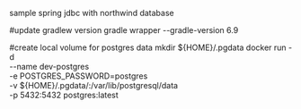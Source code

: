 sample spring jdbc with northwind database

#update gradlew version
gradle wrapper --gradle-version 6.9

#create local volume for postgres data
mkdir ${HOME}/.pgdata
docker run -d \
--name dev-postgres \
-e POSTGRES_PASSWORD=postgres \
-v ${HOME}/.pgdata/:/var/lib/postgresql/data \
-p 5432:5432
postgres:latest

